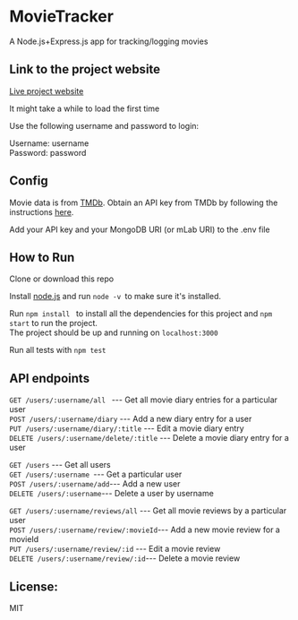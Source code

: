 # MovieTracker

A Node.js+Express.js app for tracking/logging movies


## Link to the project website
[Live project website](https://movie-tracker-node.herokuapp.com)

It might take a while to load the first time

Use the following username and password to login:

Username: username\
Password: password

## Config
Movie data is from [TMDb](https://www.themoviedb.org). Obtain an API key from TMDb by following the instructions [here](https://developers.themoviedb.org/3/getting-started/introduction).

Add your API key and your MongoDB URI (or mLab URI) to the .env file

## How to Run
Clone or download this repo

Install [node.js](https://nodejs.org/en/download/) and run
```node -v ```to make sure it's installed.

Run ```npm install ``` to install all the dependencies for this project
and ```npm start``` to run the project.\
The project should be up and running on ```localhost:3000```

Run all tests with ```npm test```

## API endpoints
```GET /users/:username/all ```   --- Get all movie diary entries for a particular user\
```POST /users/:username/diary```  --- Add a new diary entry for a user\
```PUT /users/:username/diary/:title``` --- Edit a movie diary entry\
```DELETE /users/:username/delete/:title``` --- Delete a movie diary entry for a user

```GET /users```  --- Get all users\
```GET /users/:username ```--- Get a particular user\
```POST /users/:username/add```--- Add a new user\
```DELETE /users/:username```--- Delete a user by username

```GET /users/:username/reviews/all``` --- Get all movie reviews by a particular user\
```POST /users/:username/review/:movieId```--- Add a new movie review for a movieId\
```PUT /users/:username/review/:id```  --- Edit a movie review\
```DELETE /users/:username/review/:id```---  Delete a movie review

## License:
MIT
